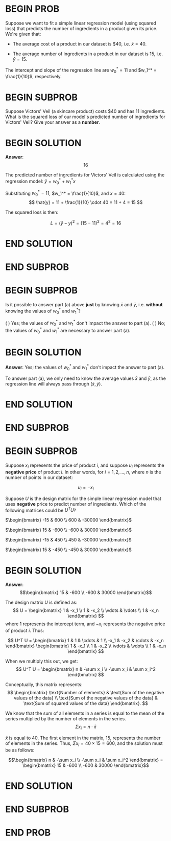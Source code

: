 # BEGIN PROB

Suppose we want to fit a simple linear regression model (using squared
loss) that predicts the number of ingredients in a product given its
price. We're given that:

-   The average cost of a product in our dataset is \$40, i.e.
    $\bar x = 40$.

-   The average number of ingredients in a product in our dataset is 15,
    i.e. $\bar y = 15$.

The intercept and slope of the regression line are $w_0^* = 11$ and
$w_1^* = \frac{1}{10}$, respectively.

# BEGIN SUBPROB

Suppose Victors' Veil (a skincare product) costs \$40 and has 11
ingredients. What is the squared loss of our model's predicted number of
ingredients for Victors' Veil? Give your answer as a **number**.

# BEGIN SOLUTION
**Answer**: $$16$$

The predicted number of ingredients for Victors' Veil is calculated using the regression model: $\hat{y} = w_0^* + w_1^* x$

Substituting $w_0^* = 11$, $w_1^* = \frac{1}{10}$, and $x = 40$: 
$$
\hat{y} = 11 + \frac{1}{10} \cdot 40 = 11 + 4 = 15
$$

The squared loss is then:

$$ 
L = (\hat{y} - y)^2 = (15 - 11)^2 = 4^2 = 16
$$



# END SOLUTION

# END SUBPROB

# BEGIN SUBPROB

Is it possible to answer part (a) above **just** by knowing $\bar x$ and
$\bar y$, i.e. **without** knowing the values of $w_0^*$ and $w_1^*$?

( ) Yes; the values of $w_0^*$ and $w_1^*$ don't impact the answer to
part (a).
( ) No; the values of $w_0^*$ and $w_1^*$ are necessary to answer part
(a).

# BEGIN SOLUTION
**Answer**: Yes; the values of $w_0^*$ and $w_1^*$ don't impact the answer to part (a).

To answer part (a), we only need to know the average values $\bar{x}$ and $\bar{y}$, as the regression line will always pass through $(\bar{x}, \bar{y})$. 

# END SOLUTION

# END SUBPROB

# BEGIN SUBPROB

Suppose $x_i$ represents the price of product $i$, and suppose $u_i$
represents the **negative price** of product $i$. In other words, for
$i = 1, 2, ..., n$, where $n$ is the number of points in our dataset:

$$u_i = - x_i$$

Suppose $U$ is the design matrix for the simple linear regression model
that uses **negative** price to predict number of ingredients. Which of
the following matrices could be $U^TU$?

$\begin{bmatrix} -15 & 600 \\ 600 & -30000 \end{bmatrix}$

$\begin{bmatrix} 15 & -600 \\ -600 & 30000 \end{bmatrix}$

$\begin{bmatrix} -15 & 450 \\ 450 & -30000 \end{bmatrix}$

$\begin{bmatrix} 15 & -450 \\ -450 & 30000 \end{bmatrix}$


# BEGIN SOLUTION

**Answer**: $$\begin{bmatrix} 15 & -600 \\ -600 & 30000 \end{bmatrix}$$

The design matrix $U$ is defined as:
$$
U =
\begin{bmatrix}
1 & -x_1 \\
1 & -x_2 \\
\vdots & \vdots \\
1 & -x_n
\end{bmatrix}
$$
where 1 represents the intercept term, and $-x_i$ represents the negative price of product $i$. Thus:

$$
U^T U =
\begin{bmatrix}
1 & 1 & \cdots & 1 \\
-x_1 & -x_2 & \cdots & -x_n
\end{bmatrix}
\begin{bmatrix}
1 & -x_1 \\
1 & -x_2 \\
\vdots & \vdots \\
1 & -x_n
\end{bmatrix}
$$

When we multiply this out, we get: 
$$
U^T U =
\begin{bmatrix}
n & -\sum x_i \\
-\sum x_i & \sum x_i^2
\end{bmatrix}
$$

Conceptually, this matrix represents:
$$
\begin{bmatrix}
\text{Number of elements} & \text{Sum of the negative values of the data} \\
\text{Sum of the negative values of the data} & \text{Sum of squared values of the data}
\end{bmatrix}.
$$

We know that the sum of all elements in a series is equal to the mean of the series multiplied by the number of elements in the series.
$$
\Sigma x_i = n \cdot \bar{x}
$$

$\bar{x}$ is equal to $40$. The first element in the matrix, $15$, represents the number of elements in the series. Thus, $\Sigma x_i = 40 \times 15 = 600$, and the solution must be as follows: 

$$\begin{bmatrix}
n & -\sum x_i \\
-\sum x_i & \sum x_i^2
\end{bmatrix} = 
\begin{bmatrix} 15 & -600 \\ -600 & 30000 \end{bmatrix}$$

# END SOLUTION

# END SUBPROB

# END PROB